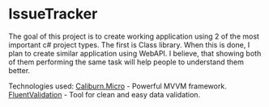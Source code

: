 # IssueTracker
 
The goal of this project is to create working application using 2 of the most important c# project types.
The first is Class library. When this is done, I plan to create similar application using WebAPI. 
I believe, that showing both of them performing the same task will help people to understand them better.

Technologies used:
[Caliburn.Micro](https://caliburnmicro.com/) - Powerful MVVM framework.  
[FluentValidation](https://fluentvalidation.net/) - Tool for clean and easy data validation.
